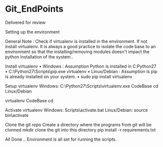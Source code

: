 # Git_EndPoints
Delivered for review

Setting up the environment

General Note : Check if virtualenv is installed in the environment. If not install virtualenv. It is always a good practice to isolate the code base to an environment so that the installing/removing modules doesn't impact the python installation of the system..

Install virtualenv
•	Windows : Assumption Python is installed in C:Python27
•	C:\Python27\Scripts\pip.exe virtualenv
•	Linux/Debian : Assumption is pip is already installed on your system.
•	sudo pip install virtualenv

Setup virtualenv
Windows:
C:\Python27\Scripts\virtualenv.exe CodeBase
cd <path to CodeBase>
Linux/Debian

virtualenv CodeBase
cd <path to CodeBase>

Activate virtualenv
Windows: 
Scripts\activate.bat
Linux/Debian:
 source bin\activate

Clone the git repo
Create a directory where the programs from git will be clonned
mkdir <Programs directory>
clone the git into this directory
pip install -r requirements.txt

All Done .. Environment is all set for running the scripts.

